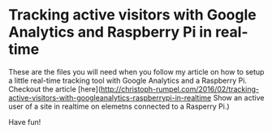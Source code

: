# Tracking active visitors with Google Analytics and Raspberry Pi in real-time

These are the files you will need when you follow my article on how to setup a little real-time tracking tool with Google Analytics and a Raspberry Pi.
Checkout the article [here](http://christoph-rumpel.com/2016/02/tracking-active-visitors-with-googleanalytics-raspberrypi-in-realtime
Show an active user of a site in realtime on elemetns connected to a Rasperry Pi.)

Have fun!
